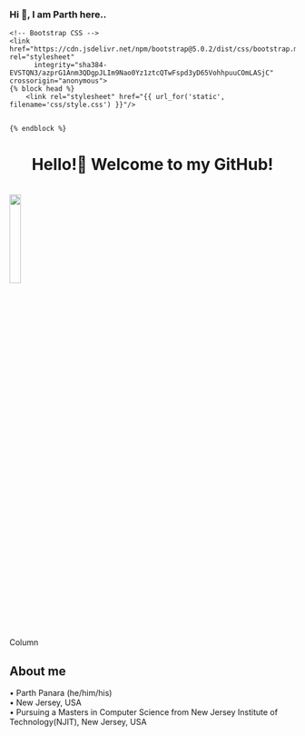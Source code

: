 ###  Hi 👋, I am Parth here..

<!doctype html>
<html lang="en">
<head>
    <!-- Required meta tags -->
    <meta charset="utf-8">
    <meta name="viewport" content="width=device-width, initial-scale=1">

    <!-- Bootstrap CSS -->
    <link href="https://cdn.jsdelivr.net/npm/bootstrap@5.0.2/dist/css/bootstrap.min.css" rel="stylesheet"
          integrity="sha384-EVSTQN3/azprG1Anm3QDgpJLIm9Nao0Yz1ztcQTwFspd3yD65VohhpuuCOmLASjC" crossorigin="anonymous">
    {% block head %}
        <link rel="stylesheet" href="{{ url_for('static', filename='css/style.css') }}"/>

        
    {% endblock %}

</head>
<body>
   
   
   <div align="center">


   <h1>Hello!👋 Welcome to my GitHub!</h1><br />

   </div>

<div class="container">
  <div class="row">
    <div class="col">
      <img src="https://img.freepik.com/free-vector/programming-concept-illustration_114360-1351.jpg?         w=826&t=st=1663649634~exp=1663650234~hmac=9821f831ff42d2790cc942e3ef6194a385d3af18a75736d632d62d845cef38c1/" style="width:20%" alt=""><br />
    </div>
 
   
   <div class="col">
      Column
   </div>
  
 </div>
</div>

   
   <!-- Optional JavaScript; choose one of the two! -->

<!-- Option 1: Bootstrap Bundle with Popper -->
<script src="https://cdn.jsdelivr.net/npm/bootstrap@5.0.2/dist/js/bootstrap.bundle.min.js"
        integrity="sha384-MrcW6ZMFYlzcLA8Nl+NtUVF0sA7MsXsP1UyJoMp4YLEuNSfAP+JcXn/tWtIaxVXM"
        crossorigin="anonymous"></script>

<!-- Option 2: Separate Popper and Bootstrap JS -->
<!--
<script src="https://cdn.jsdelivr.net/npm/@popperjs/core@2.9.2/dist/umd/popper.min.js" integrity="sha384-IQsoLXl5PILFhosVNubq5LC7Qb9DXgDA9i+tQ8Zj3iwWAwPtgFTxbJ8NT4GN1R8p" crossorigin="anonymous"></script>
<script src="https://cdn.jsdelivr.net/npm/bootstrap@5.0.2/dist/js/bootstrap.min.js" integrity="sha384-cVKIPhGWiC2Al4u+LWgxfKTRIcfu0JTxR+EQDz/bgldoEyl4H0zUF0QKbrJ0EcQF" crossorigin="anonymous"></script>
-->
<script src="{{ url_for('static', filename='js/scripts.js') }}"></script>

</body>
</html>

<h2>About me</h2>
• Parth Panara (he/him/his)<br />
• New Jersey, USA<br />
• Pursuing a Masters in Computer Science from New Jersey Institute of Technology(NJIT), New Jersey, USA<br /><br />
